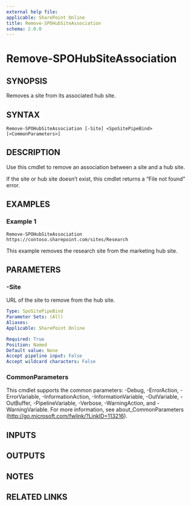 ```yaml
---
external help file: 
applicable: SharePoint Online
title: Remove-SPOHubSiteAssociation
schema: 2.0.0
---
```


# Remove-SPOHubSiteAssociation

## SYNOPSIS
Removes a site from its associated hub site.

## SYNTAX

```
Remove-SPOHubSiteAssociation [-Site] <SpoSitePipeBind>
[<CommonParameters>]
```

## DESCRIPTION
Use this cmdlet to remove an association between a site and a hub site.

If the site or hub site doesn’t exist, this cmdlet returns a “File not found” error.

## EXAMPLES

### Example 1

```
Remove-SPOHubSiteAssociation https://contoso.sharepoint.com/sites/Research
```

This example removes the research site from the marketing hub site.

## PARAMETERS

### -Site

URL of the site to remove from the hub site.

```yaml
Type: SpoSitePipeBind
Parameter Sets: (All)
Aliases: 
Applicable: SharePoint Online

Required: True
Position: Named
Default value: None
Accept pipeline input: False
Accept wildcard characters: False
```

### CommonParameters
This cmdlet supports the common parameters: -Debug, -ErrorAction, -ErrorVariable, -InformationAction, -InformationVariable, -OutVariable, -OutBuffer, -PipelineVariable, -Verbose, -WarningAction, and -WarningVariable. For more information, see about_CommonParameters (http://go.microsoft.com/fwlink/?LinkID=113216).

## INPUTS

## OUTPUTS

## NOTES

## RELATED LINKS
